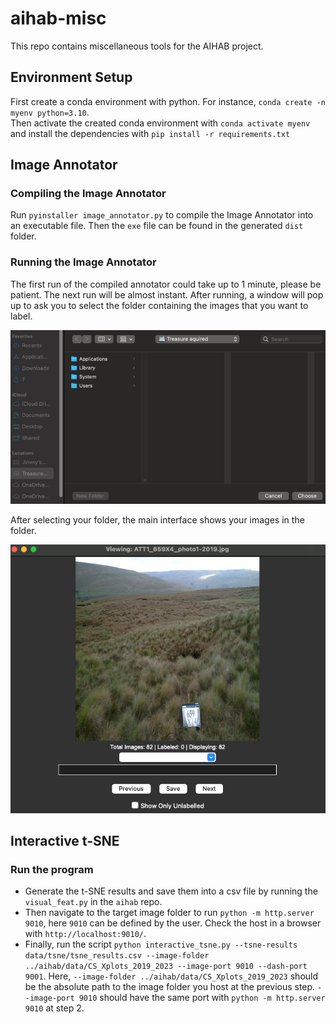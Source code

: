 # aihab-misc
This repo contains miscellaneous tools for the AIHAB project.
## Environment Setup
First create a conda environment with python. For instance, `conda create -n myenv python=3.10`.  
Then activate the created conda environment with `conda activate myenv` and install the dependencies with `pip install -r requirements.txt`
## Image Annotator 
### Compiling the Image Annotator
Run `pyinstaller image_annotator.py` to compile the Image Annotator into an executable file. Then the `exe` file can be found in the generated `dist` folder.

### Running the Image Annotator
The first run of the compiled annotator could take up to 1 minute, please be patient. The next run will be almost instant. 
After running, a window will pop up to ask you to select the folder containing the images that you want to label.

![img.png](pop-up-window.png)

After selecting your folder, the main interface shows your images in the folder.

![img.png](main-window.png)

## Interactive t-SNE
### Run the program
- Generate the t-SNE results and save them into a csv file by running the `visual_feat.py` in the `aihab` repo. 
- Then navigate to the target image folder to run `python -m http.server 9010`, here `9010` can be defined by the user. Check the host in a browser with `http://localhost:9010/`. 
- Finally, run the script `python interactive_tsne.py --tsne-results data/tsne/tsne_results.csv --image-folder ../aihab/data/CS_Xplots_2019_2023 --image-port 9010 --dash-port 9001`. 
Here, `--image-folder ../aihab/data/CS_Xplots_2019_2023` should be the absolute path to the image folder you host at the previous step. 
`--image-port 9010` should have the same port with `python -m http.server 9010` at step 2.